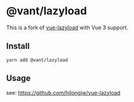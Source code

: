 # @vant/lazyload

This is a fork of [vue-lazyload](https://github.com/hilongjw/vue-lazyload) with Vue 3 support.

## Install

```shell
yarn add @vant/lazyload
```

## Usage

see: https://github.com/hilongjw/vue-lazyload

